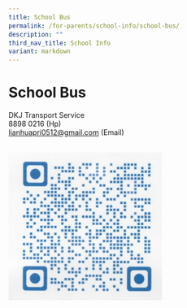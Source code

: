```yaml
---
title: School Bus
permalink: /for-parents/school-info/school-bus/
description: ""
third_nav_title: School Info
variant: markdown
---
```

# School Bus

DKJ Transport Service  
8898 0216 (Hp)  
[lianhuapri0512@gmail.com](mailto:lianhuapri0512@gmail.com)&nbsp;(Email)

<br>
<img src="/images/School%20Info/School%20Bus/schbusqr.jpg" style="width:60%">